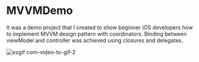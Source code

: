 # MVVMDemo
It was a demo project that I created to show beginner iOS developers how to implement MVVM design pattern with coordinators. Binding between viewModel and controller
was achieved using closures and delegates.

![ezgif com-video-to-gif-2](https://user-images.githubusercontent.com/90374492/231335227-a8fa5302-ac8a-4c40-bee5-bd613a366bb1.gif)
